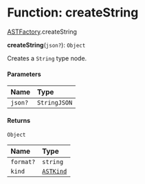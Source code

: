 # Function: createString

[ASTFactory](/auto-docs/editor/modules/ASTFactory.md).createString

**createString**(`json?`): `Object`

Creates a `String` type node.

#### Parameters

| Name | Type |
| :------ | :------ |
| `json?` | `StringJSON` |

#### Returns

`Object`

| Name | Type |
| :------ | :------ |
| `format?` | `string` |
| `kind` | [`ASTKind`](/auto-docs/editor/enums/ASTKind.md) |
